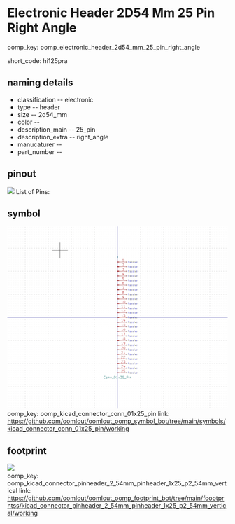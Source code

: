 # Electronic Header 2D54 Mm 25 Pin Right Angle
oomp_key: oomp_electronic_header_2d54_mm_25_pin_right_angle  

short_code: hi125pra
## naming details
* classification -- electronic
* type -- header
* size -- 2d54_mm
* color -- 
* description_main -- 25_pin
* description_extra -- right_angle
* manucaturer -- 
* part_number -- 
## pinout
![](working_pinout_600.png)
List of Pins:

## symbol

![](symbol/0/working/working_600.png)  
oomp_key: oomp_kicad_connector_conn_01x25_pin
link: https://github.com/oomlout/oomlout_oomp_symbol_bot/tree/main/symbols/kicad_connector_conn_01x25_pin/working


## footprint

![](footprint/0/working/working_600.png)  
oomp_key: oomp_kicad_connector_pinheader_2_54mm_pinheader_1x25_p2_54mm_vertical
link: https://github.com/oomlout/oomlout_oomp_footprint_bot/tree/main/foootprntss/kicad_connector_pinheader_2_54mm_pinheader_1x25_p2_54mm_vertical/working
